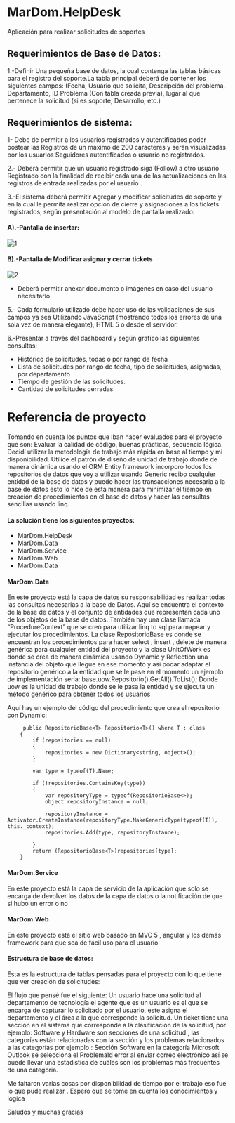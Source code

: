 # MarDom.HelpDesk
Aplicación para realizar solicitudes de soportes

## Requerimientos de Base de Datos:

1.-Definir Una pequeña base de datos, la cual contenga las tablas básicas para el
registro del soporte.La tabla principal deberá de contener los siguientes campos:
(Fecha, Usuario que solicita, Descripción del problema, Departamento,
ID Problema (Con tabla creada previa), lugar al que pertenece la solicitud (si es
soporte, Desarrollo, etc.)


## Requerimientos de sistema: 

1- Debe de permitir a los usuarios registrados y autentificados poder postear las
Registros de un máximo de 200 caracteres y serán visualizadas por los usuarios
Seguidores autentificados o usuario no registrados.

2.- Deberá permitir que un usuario registrado siga (Follow) a otro usuario
Registrado con la finalidad de recibir cada una de las actualizaciones en las registros
de entrada realizadas por el usuario .

3.-El sistema deberá permitir Agregar y modificar solicitudes de soporte y en la cual le
permita realizar opción de cierre y asignaciones a los tickets registrados, según
presentación al modelo de pantalla realizado:

#### A).-Pantalla de insertar:
![1](https://cloud.githubusercontent.com/assets/11558655/26476721/947b9da8-418e-11e7-8b09-ba21e117430c.PNG)

#### B).-Pantalla de Modificar asignar y cerrar tickets
![2](https://cloud.githubusercontent.com/assets/11558655/26476761/ce74d8c6-418e-11e7-9aa0-16b5ed6828fe.PNG)
- Deberá permitir anexar documento o imágenes en caso del usuario necesitarlo.

5.- Cada formulario utilizado debe hacer uso de las validaciones de sus campos ya sea
Utilizando JavaScript (mostrando todos los errores de una sola vez de manera
elegante), HTML 5 o desde el servidor.

6.-Presentar a través del dashboard y según grafico las siguientes consultas:
- Histórico de solicitudes, todas o por rango de fecha
- Lista de solicitudes por rango de fecha, tipo de solicitudes, asignadas, por departamento
- Tiempo de gestión de las solicitudes.
- Cantidad de solicitudes cerradas

# Referencia de proyecto 

Tomando en cuenta los puntos que iban hacer evaluados para el proyecto que son: Evaluar la calidad de código, buenas prácticas, secuencia lógica. Decidí utilizar la metodología de trabajo más rápida en base al tiempo y mi disponibilidad. Utilice el patrón de diseño de unidad de trabajo donde de manera dinámica usando el ORM Entity framework incorporo todos los repositorios de datos que voy a utilizar usando Generic recibo cualquier entidad de la base de datos y puedo hacer las transacciones necesaria a la base de datos esto lo hice de esta manera para minimizar el tiempo en creación de procedimientos en el base de datos y hacer las consultas sencillas usando linq.

#### La solución tiene los siguientes proyectos:
- MarDom.HelpDesk
- MarDom.Data
- MarDom.Service
- MarDom.Web
- MarDom.Data

#### MarDom.Data

En este proyecto está la capa de datos su responsabilidad es realizar todas las consultas necesarias a la base de Datos. Aquí se encuentra el contexto de la base de datos y el conjunto de entidades que representan cada uno de los objetos de la base de datos. También hay una clase llamada “ProcedureContext” que se creó para utilizar linq to sql para mapear y ejecutar los procedimientos. La clase RepositorioBase es donde se encuentran los procedimientos para hacer select , insert , delete de manera genérica para cualquier entidad del proyecto y la clase UnitOfWork
es donde se crea de manera dinámica usando Dynamic y Reflection una instancia del objeto que llegue en ese momento y asi podar adaptar el repositorio genérico a la entidad que se le pase en el momento un ejemplo de implementación seria:
base.uow.Repositorio<Usuario>().GetAll().ToList();
Donde uow es la unidad de trabajo donde se le pasa la entidad y se ejecuta un método genérico para obtener todos los usuarios
 
Aquí hay un ejemplo del código del procedimiento que crea el repositorio con Dynamic:


         public RepositorioBase<T> Repositorio<T>() where T : class
        {
            if (repositories == null)
            {
                repositories = new Dictionary<string, object>();
            }
 
            var type = typeof(T).Name;
 
            if (!repositories.ContainsKey(type))
            {
                var repositoryType = typeof(RepositorioBase<>);
                object repositoryInstance = null;
 
                repositoryInstance = Activator.CreateInstance(repositoryType.MakeGenericType(typeof(T)), this._context);
                repositories.Add(type, repositoryInstance);
 
            }
            return (RepositorioBase<T>)repositories[type];
        }
        
        
 
#### MarDom.Service
En este proyecto está la capa de servicio de la aplicación que solo se encarga de devolver los datos de la capa de datos o la notificación de que si hubo un error o no
 
#### MarDom.Web
En este proyecto está el sitio web basado en MVC 5 , angular y los demás framework para que sea de fácil uso para el usuario


#### Estructura de base de datos:

Esta es la estructura de tablas pensadas para el proyecto con lo que tiene que ver creación de solicitudes:



 
 El flujo que pensé fue el siguiente: Un usuario hace una solicitud al departamento de tecnología el agente que es un usuario es el que se encarga de capturar lo solicitado por el usuario, este asigna el departamento y el área a la que corresponde la solicitud. Un ticket tiene una sección en el sistema que corresponde a la clasificación de la solicitud, por ejemplo: Software y Hardware son secciones de una solicitud , las categorías están relacionadas con la sección y los problemas relacionados a las categorías por ejemplo : Sección Software en la categoría Microsoft Outlook se selecciona el ProblemaId  error al enviar correo electrónico así se puede llevar una estadística de cuáles son los problemas más frecuentes de una categoría.    


Me faltaron varias cosas por disponibilidad de tiempo por el trabajo eso fue lo que pude realizar . Espero que se tome en cuenta  los conocimientos y logica

Saludos y muchas gracias 

 
 






